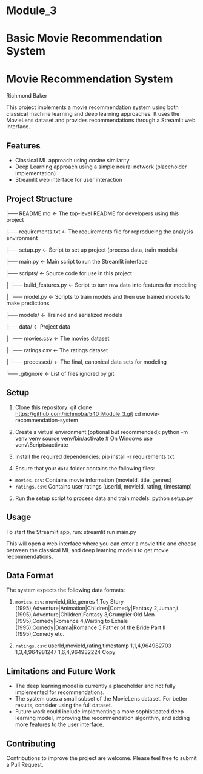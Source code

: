 # Module_3
# Basic Movie Recommendation System
# Movie Recommendation System

Richmond Baker


This project implements a movie recommendation system using both classical machine learning and deep learning approaches. It uses the MovieLens dataset and provides recommendations through a Streamlit web interface.

## Features

- Classical ML approach using cosine similarity
- Deep Learning approach using a simple neural network (placeholder implementation)
- Streamlit web interface for user interaction

## Project Structure
├── README.md               <- The top-level README for developers using this project

├── requirements.txt        <- The requirements file for reproducing the analysis environment

├── setup.py                <- Script to set up project (process data, train models)

├── main.py                 <- Main script to run the Streamlit interface

├── scripts/                <- Source code for use in this project

│   ├── build_features.py   <- Script to turn raw data into features for modeling

│   └── model.py            <- Scripts to train models and then use trained models to make predictions

├── models/                 <- Trained and serialized models

├── data/                   <- Project data

│   ├── movies.csv          <- The movies dataset

│   ├── ratings.csv         <- The ratings dataset

│   └── processed/          <- The final, canonical data sets for modeling

└── .gitignore              <- List of files ignored by git

## Setup

1. Clone this repository:
git clone https://github.com/richmoba/540_Module_3.git
cd movie-recommendation-system

2. Create a virtual environment (optional but recommended):
python -m venv venv
source venv/bin/activate  # On Windows use venv\Scripts\activate

3. Install the required dependencies:
pip install -r requirements.txt

4. Ensure that your `data` folder contains the following files:
- `movies.csv`: Contains movie information (movieId, title, genres)
- `ratings.csv`: Contains user ratings (userId, movieId, rating, timestamp)

5. Run the setup script to process data and train models:
python setup.py

## Usage

To start the Streamlit app, run:
streamlit run main.py

This will open a web interface where you can enter a movie title and choose between the classical ML and deep learning models to get movie recommendations.

## Data Format

The system expects the following data formats:

1. `movies.csv`:
movieId,title,genres
1,Toy Story (1995),Adventure|Animation|Children|Comedy|Fantasy
2,Jumanji (1995),Adventure|Children|Fantasy
3,Grumpier Old Men (1995),Comedy|Romance
4,Waiting to Exhale (1995),Comedy|Drama|Romance
5,Father of the Bride Part II (1995),Comedy
etc.

2. `ratings.csv`:
userId,movieId,rating,timestamp
1,1,4,964982703
1,3,4,964981247
1,6,4,964982224
Copy
## Limitations and Future Work

- The deep learning model is currently a placeholder and not fully implemented for recommendations.
- The system uses a small subset of the MovieLens dataset. For better results, consider using the full dataset.
- Future work could include implementing a more sophisticated deep learning model, improving the recommendation algorithm, and adding more features to the user interface.

## Contributing

Contributions to improve the project are welcome. Please feel free to submit a Pull Request.

 
